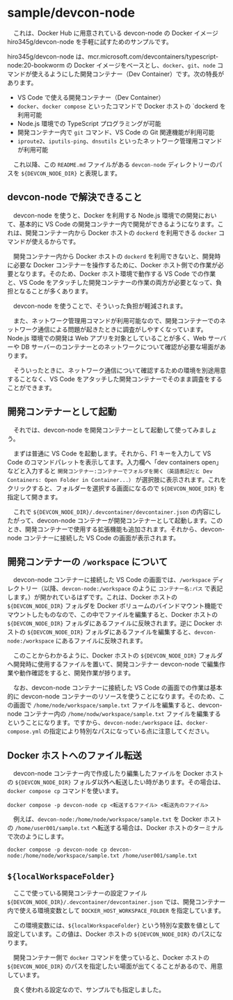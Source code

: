 # sample/devcon-node

　これは、Docker Hub に用意されている devcon-node の Docker イメージ hiro345g/devcon-node を手軽に試すためのサンプルです。

  hiro345g/devcon-node は、mcr.microsoft.com/devcontainers/typescript-node:20-bookworm の Docker イメージをベースとし、`docker`、`git`、`node` コマンドが使えるようにした開発コンテナー（Dev Container）です。次の特長があります。

- VS Code で使える開発コンテナー（Dev Container）
- `docker`、`docker compose` といったコマンドで Docker ホストの `dockerd を利用可能
- Node.js 環境での TypeScript プログラミングが可能
- 開発コンテナー内で `git` コマンド、VS Code の Git 関連機能が利用可能
- `iproute2`、`iputils-ping`、`dnsutils` といったネットワーク管理用コマンドが利用可能

　これ以降、この `README.md` ファイルがある `devcon-node` ディレクトリーのパスを `${DEVCON_NODE_DIR}` と表現します。

## devcon-node で解決できること

　devcon-node を使うと、Docker を利用する Node.js 環境での開発において、基本的に VS Code の開発コンテナー内で開発ができるようになります。これは、開発コンテナー内から Docker ホストの `dockerd` を利用できる `docker` コマンドが使えるからです。

　開発コンテナー内から Docker ホストの `dockerd` を利用できないと、開発時に必要な Docker コンテナーを操作するために、Docker ホスト側での作業が必要となります。そのため、Docker ホスト環境で動作する VS Code での作業と、VS Code をアタッチした開発コンテナーの作業の両方が必要となって、負担となることが多くあります。

　devcon-node を使うことで、そういった負担が軽減されます。

　また、ネットワーク管理用コマンドが利用可能なので、開発コンテナーでのネットワーク通信による問題が起きたときに調査がしやすくなっています。Node.js 環境での開発は Web アプリを対象としていることが多く、Web サーバーや DB サーバーのコンテナーとのネットワークについて確認が必要な場面があります。

　そういったときに、ネットワーク通信について確認するための環境を別途用意することなく、VS Code をアタッチした開発コンテナーでそのまま調査をすることができます。

## 開発コンテナーとして起動

　それでは、devcon-node を開発コンテナーとして起動して使ってみましょう。

　まずは普通に VS Code を起動します。それから、F1 キーを入力して VS Code のコマンドパレットを表示してます。入力欄へ「dev containers open」などと入力すると `開発コンテナー:コンテナーでフォルダを開く（英語表記だと Dev Containers: Open Folder in Container...）` が選択肢に表示されます。これをクリックすると、フォルダーを選択する画面になるので `${DEVCON_NODE_DIR}` を指定して開きます。

　これで `${DEVCON_NODE_DIR}/.devcontainer/devcontainer.json` の内容にしたがって、devcon-node コンテナーが開発コンテナーとして起動します。このとき、開発コンテナーで使用する拡張機能も追加されます。それから、devcon-node コンテナーに接続した VS Code の画面が表示されます。

## 開発コンテナーの `/workspace` について

　devcon-node コンテナーに接続した VS Code の画面では、`/workspace` ディレクトリー（以降、`devcon-node:/workspace` のように `コンテナー名:パス` で表記します。）が開かれているはずです。これは、Docker ホストの `${DEVCON_NODE_DIR}` フォルダを Docker ボリュームのバインドマウント機能でマウントしたものなので、この中でファイルを編集すると、Docker ホストの `${DEVCON_NODE_DIR}` フォルダにあるファイルに反映されます。逆に Docker ホストの `${DEVCON_NODE_DIR}` フォルダにあるファイルを編集すると、`devcon-node:/workspace` にあるファイルに反映されます。

　このことからわかるように、Docker ホストの `${DEVCON_NODE_DIR}` フォルダへ開発時に使用するファイルを置いて、開発コンテナー devcon-node で編集作業や動作確認をすると、開発作業が捗ります。

　なお、devcon-node コンテナーに接続した VS Code の画面での作業は基本的に devcon-node コンテナーのリソースを使うことになります。そのため、この画面で `/home/node/workspace/sample.txt` ファイルを編集すると、devcon-node コンテナー内の `/home/nodw/workspace/sample.txt` ファイルを編集するということになります。ですから、`devcon-node:/workspace` は、`docker-compose.yml` の指定により特別なパスになっている点に注意してください。

## Docker ホストへのファイル転送

　devcon-node コンテナー内で作成したり編集したファイルを Docker ホストの `${DEVCON_NODE_DIR}` フォルダ以外へ転送したい時があります。その場合は、`docker compose cp` コマンドを使います。

```console
docker compose -p devcon-node cp <転送するファイル> <転送先のファイル>
```

　例えば、`devcon-node:/home/node/workspace/sample.txt` を Docker ホストの `/home/user001/sample.txt` へ転送する場合は、Docker ホストのターミナルで次のようにします。

```console
docker compose -p devcon-node cp devcon-node:/home/node/workspace/sample.txt /home/user001/sample.txt
```

## `${localWorkspaceFolder}`

　ここで使っている開発コンテナーの設定ファイル `${DEVCON_NODE_DIR}/.devcontainer/devcontainer.json` では、開発コンテナー内で使える環境変数として `DOCKER_HOST_WORKSPACE_FOLDER` を指定しています。

　この環境変数には、`${localWorkspaceFolder}` という特別な変数を値として設定しています。この値は、Docker ホストの `${DEVCON_NODE_DIR}` のパスになります。

　開発コンテナー側で `docker` コマンドを使っていると、Docker ホストの `${DEVCON_NODE_DIR}` のパスを指定したい場面が出てくることがあるので、用意しています。

　良く使われる設定なので、サンプルでも指定しました。
